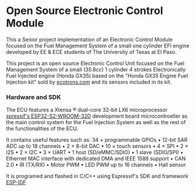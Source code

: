 # Open Source Electronic Control Module

This a Senior project implementation of an Electronic Control Module focused on the Fuel Management System of a small one cylinder EFI engine developed by EE & ECE students of The University of Texas at El Paso. 

This project is an open source Electronic Control Unit focused on the Fuel Management System of a small (35.8cc) 1 cylinder 4 strokes Electronically Fuel Injected engine (Honda GX35) based on the "Honda GX35 Engine Fuel Injection kit" sold by [ecotrons.com](https://www.ecotrons.com/small_engine_fuel_injection_kit/honda_gx35_engine_fuel_injection_kit/) and its sensors included in its kit.

### Hardware and SDK
The ECU features a Xtensa ® dual-core 32-bit LX6 microprocessor [spressif's ESP32-S2-WROOM-32D](https://www.espressif.com/en/products/hardware/esp32/overview) development board microcontroeller as the main control system for the Fuel Injection System as well as the rest of the functionalities of the ECU.

It contains useful features such as:
34 × programmable GPIOs
• 12-bit SAR ADC up to 18 channels
• 2 × 8-bit DAC
• 10 × touch sensors
• 4 × SPI
• 2 × I2S
• 2 × I2C
• 3 × UART
• 1 host (SD/eMMC/SDIO)
• 1 slave (SDIO/SPI)
• Ethernet MAC interface with dedicated DMA and IEEE 1588 support
• CAN 2.0
• IR (TX/RX)
• Motor PWM
• LED PWM up to 16 channels
• Hall sensor

It is programed and flashed in C/C++ using Espressif's SDK and framework [ESP-IDF](https://docs.espressif.com/projects/esp-idf/en/latest/esp32/)
